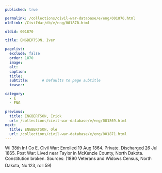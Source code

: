 ```yaml
---
published: true

permalink: /collections/civil-war-database/e/eng/001870.html
oldlink: /CivilWar/db/e/eng/001870.html

oldid: 001870

title: ENGBERTSON, Iver

pagelist:
  exclude: false
  order: 1870
  image: 
  alt:
  caption:
  title:
  subtitle:      # Defaults to page subtitle
  teaser:

category: 
  - E 
  - ENG

previous:
  title: ENGBERTSON, Erick
  url: /collections/civil-war-database/e/eng/001869.html  
next:
  title: ENGBERTSON, Ole
  url: /collections/civil-war-database/e/eng/001871.html   
---
```

WI 38th Inf Co E. Civil War: Enrolled 19 Aug 1864. Private. Discharged 26 Jul 1865. Post War: Lived near Taylor in McKenzie County, North Dakota. &#147;Constitution broken.&#148; Sources: (1890 Veterans and Widows Census, North Dakota, No.123, roll 59)